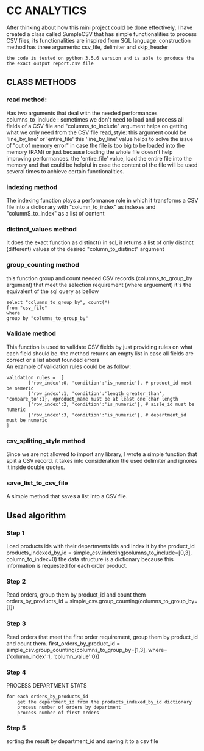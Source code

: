 # CC ANALYTICS

After thinking about how this mini project could be done effectively, I have created a class called SumpleCSV that has simple functionalities to process CSV files, its functionalities are inspired from SQL language.
construction method has three arguments: csv_file, delimiter and skip_header
```
the code is tested on python 3.5.6 version and is able to produce the the exact output report.csv file
```

## CLASS METHODS


### read method: 

Has two arguments that deal with the needed performances 
columns_to_include : sometimes we don't need to load and process all fields of a CSV file and "columns_to_include" argument helps on getting what we only need from the CSV file 
read_style: this argument could be 'line_by_line' or 'entire_file'
this  'line_by_line'  value helps to solve the issue of "out of memory error" in case the file is too big to be loaded into the memory (RAM) or just because loading the whole file doesn't help improving performances.
the 'entire_file' value, load the entire file into the memory and that could be helpful in case the content of the file will be used several times to achieve certain functionalities.

### indexing method

The indexing function plays a performance role in which it transforms a CSV file into a dictionary  with "column_to_index" as indexes and "columnS_to_index" as a list of content

### distinct_values method

It does the exact function as distinct() in sql, it returns a list of only distinct (different) values of the desired "column_to_distinct" argument

### group_counting method
this function group and count needed CSV records (columns_to_group_by argument) that meet the selection requirement (where arguement) 
it's the equivalent of the sql query as bellow
```
select "columns_to_group_by", count(*) 
from "csv_file" 
where 
group by "columns_to_group_by"
```

### Validate method

This function is used to validate CSV fields by just providing rules on what each field should be. 
the method returns an empty list in case all fields are correct or a list about founded errors  
An example of validation rules could be as follow:

```
validation_rules =  [
	    {'row_index':0, 'condition':'is_numeric'}, # product_id must be nemeric
	    {'row_index':1, 'condition':'length_greater_than', 'compare_to':1}, #product_name must be at least one char length
	    {'row_index':2, 'condition':'is_numeric'}, # aisle_id must be numeric
	    {'row_index':3, 'condition':'is_numeric'}, # department_id must be numeric
]
```

### csv_spliting_style method
Since we are not allowed to import any library, I wrote a simple function that split a CSV record. it takes into consideration the used delimiter and ignores it inside double quotes.

### save_list_to_csv_file
A simple method that saves a list into a CSV file.


## Used algorithm

### Step 1
Load products ids with their departments ids  and index it by the product_id 
products_indexed_by_id  = simple_csv.indexing(columns_to_include=[0,3], column_to_index=0)
the data structure is a dictionary because this information is requested for each order product. 

### Step 2
Read orders, group them by product_id and count them 
    orders_by_products_id   = simple_csv.group_counting(columns_to_group_by=[1])
	
### Step 3
Read orders that meet the first order requirement, group them by product_id and count them.
    first_orders_by_product_id   = simple_csv.group_counting(columns_to_group_by=[1,3], where={'column_index':1, 'column_value':0})

### Step 4
PROCESS DEPARTMENT STATS
```
for each orders_by_products_id
	get the department_id from the products_indexed_by_id dictionary
	process number of orders by department
	process number of first orders
```

### Step 5
sorting the result by department_id and saving it to a csv file
